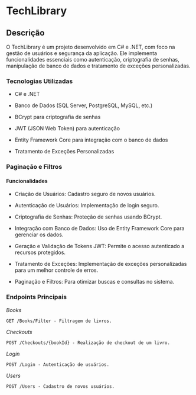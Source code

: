 # TechLibrary

## Descrição

O TechLibrary é um projeto desenvolvido em C# e .NET, com foco na gestão de usuários e segurança da aplicação. Ele implementa funcionalidades essenciais como autenticação, criptografia de senhas, manipulação de banco de dados e tratamento de exceções personalizadas.

### Tecnologias Utilizadas

- C# e .NET

- Banco de Dados (SQL Server, PostgreSQL, MySQL, etc.)

- BCrypt para criptografia de senhas

- JWT (JSON Web Token) para autenticação

- Entity Framework Core para integração com o banco de dados

- Tratamento de Exceções Personalizadas

### Paginação e Filtros

#### Funcionalidades

- Criação de Usuários: Cadastro seguro de novos usuários.

- Autenticação de Usuários: Implementação de login seguro.

- Criptografia de Senhas: Proteção de senhas usando BCrypt.

- Integração com Banco de Dados: Uso de Entity Framework Core para gerenciar os dados.

- Geração e Validação de Tokens JWT: Permite o acesso autenticado a recursos protegidos.

- Tratamento de Exceções: Implementação de exceções personalizadas para um melhor controle de erros.

- Paginação e Filtros: Para otimizar buscas e consultas no sistema.

### Endpoints Principais

*Books*

    GET /Books/Filter - Filtragem de livros.

*Checkouts*

    POST /Checkouts/{bookId} - Realização de checkout de um livro.

*Login*

    POST /Login - Autenticação de usuários.

*Users*

    POST /Users - Cadastro de novos usuários.
